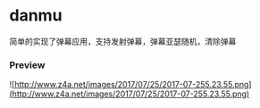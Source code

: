 # danmu
简单的实现了弹幕应用，支持发射弹幕，弹幕亚瑟随机，清除弹幕

### Preview

[]( http://EstDing.coding.me/danmu)

![http://www.z4a.net/images/2017/07/25/2017-07-255.23.55.png](http://www.z4a.net/images/2017/07/25/2017-07-255.23.55.png)
